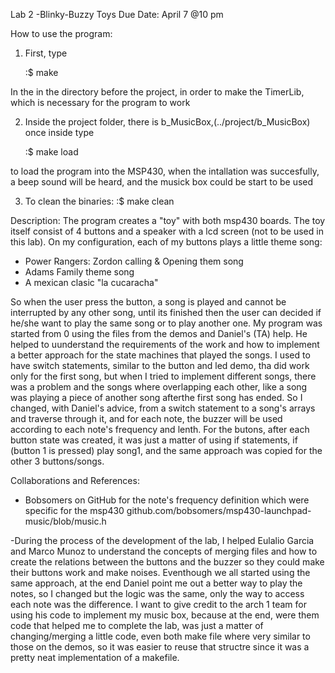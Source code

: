 Lab 2 -Blinky-Buzzy Toys
Due Date: April 7 @10 pm

How to use the program:

1) First, type

   :$ make

In the in the directory before the project, in order to make the TimerLib, which is necessary for the program to work

2) Inside the project folder, there is b_MusicBox,(../project/b_MusicBox) once inside type

   :$ make load

to load the program into the MSP430, when the intallation was succesfully, a beep sound will be heard, and the musick box could be start to be used

3) To clean the binaries:
   :$ make clean

Description: The program creates a "toy" with both msp430 boards. The toy itself consist of 4 buttons and a speaker with a lcd screen (not to be used in this lab). On my configuration, each of my buttons plays a little theme song:

- Power Rangers: Zordon calling & Opening them song
- Adams Family theme song
- A mexican clasic "la cucaracha"

So when the user press the button, a song is played and cannot be interrupted by any other song, until its finished then the user can decided if he/she want to play the same song or to play another one.
My program was started from 0 using the files from the demos and Daniel's (TA) help. He helped to uunderstand the requirements of the work and how to implement a better approach for the state machines that played the songs. I used to have switch statements, similar to the button and led demo, tha did work only for the first song, but when I tried to implement different songs, there was a problem and the songs where overlapping each other, like a song was playing a piece of another song afterthe first song has ended. So I changed, with Daniel's advice, from a switch statement to a song's arrays and traverse through it, and for each note, the buzzer will be used according to each note's frequency and lenth. For the butons, after each button state was created, it was just a matter of using if statements, if (button 1 is pressed) play song1, and the same approach was copied for the other 3 buttons/songs.

Collaborations and References:

- Bobsomers on GitHub for the note's frequency definition which were specific for the msp430
  github.com/bobsomers/msp430-launchpad-music/blob/music.h

-During the process of the development of the lab, I helped Eulalio Garcia and Marco Munoz to understand the concepts of merging files and how to create the relations between the buttons and the buzzer so they could make their buttons work and make noises. Eventhough we all started using the same approach, at the end Daniel point me out a better way to play the notes, so I changed but the logic was the same, only the way to access each note was the difference. I want to give credit to the arch 1 team for using his code to implement my music box, because at the end, were them code that helped me to complete the lab, was just a matter of changing/merging a little code, even both make file where very similar to those on the demos, so it was easier to reuse that structre since it was a pretty neat implementation of a makefile.